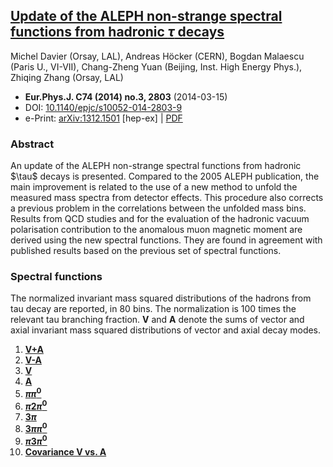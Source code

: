 <!--
.. title: Non-strange spectral functions, ALEPH, 2014
.. slug: aleph-non-strange-2014
.. date: 2018-01-06 13:00:00 UTC+01:00
.. tags: mathjax, data, ALEPH, non-strange, vector, axial
.. category: 
.. link: 
.. description: Update of ALEPH 2005 publication with new unfolding method
.. type: text
-->

<!-- TEASER_END -->

## [Update of the ALEPH non-strange spectral functions from hadronic $\tau$ decays](https://inspirehep.net/record/1267648)

Michel Davier (Orsay, LAL), Andreas Höcker (CERN), Bogdan Malaescu
(Paris U., VI-VII), Chang-Zheng Yuan (Beijing, Inst. High Energy Phys.),
Zhiqing Zhang (Orsay, LAL)

-   **Eur.Phys.J. C74 (2014) no.3, 2803** (2014-03-15)
-   DOI: [10.1140/epjc/s10052-014-2803-9](https://doi.org/10.1140/epjc/s10052-014-2803-9)
-   e-Print: [arXiv:1312.1501](http://arXiv.org/abs/arXiv:1312.1501)
    \[hep-ex\] \| [PDF](http://arXiv.org/pdf/1312.1501.pdf)

### Abstract
An update of the ALEPH non-strange spectral functions from hadronic
\$\\tau\$ decays is presented. Compared to the 2005 ALEPH publication,
the main improvement is related to the use of a new method to unfold the
measured mass spectra from detector effects. This procedure also
corrects a previous problem in the correlations between the unfolded
mass bins. Results from QCD studies and for the evaluation of the
hadronic vacuum polarisation contribution to the anomalous muon magnetic
moment are derived using the new spectral functions. They are found in
agreement with published results based on the previous set of spectral
functions.

### Spectral functions

The normalized invariant mass squared
distributions of the hadrons from tau decay are reported, in 80
bins. The normalization is 100 times the relevant tau branching
fraction. **V** and **A** denote the sums of vector and axial
invariant mass squared distributions of vector and axial decay modes.

1.  [**V+A**](specfun13/aleph13_vplusa.f)
2.  [**V-A**](specfun13/aleph13_vminusa.f)
3.  [**V**](specfun13/aleph13_v.f)
4.  [**A**](specfun13/aleph13_a.f)
5.  [**$\pi\pi^0$**](specfun13/aleph13_pipi0.f)
6.  [**$\pi2\pi^0$**](specfun13/aleph13_pi2pi0.f)
7.  [**$3\pi$**](specfun13/aleph13_3pi.f)
8.  [**$3\pi\pi^0$**](specfun13/aleph13_3pipi0.f)
9.  [**$\pi3\pi^0$**](specfun13/aleph13_pi3pi0.f)
10. [**Covariance V vs. A**](specfun13/aleph13_v_a.f)
